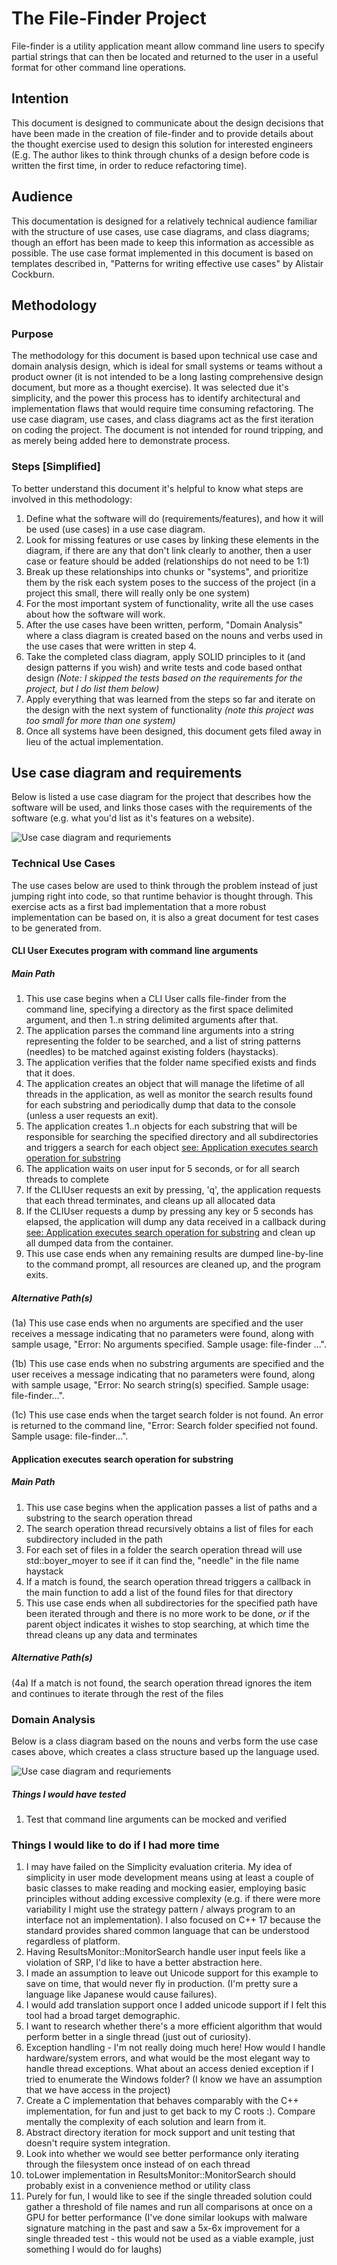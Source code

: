 # The File-Finder Project
File-finder is a utility application meant allow command line users to specify partial strings that can then be located and returned to the user in a useful format for other command line operations.

## Intention
This document is designed to communicate about the design decisions that have been made in the creation of file-finder and to provide details about the  thought exercise used to design this solution for interested engineers (E.g. The author  likes to think through chunks of a design before code is written the first time, in order to reduce refactoring time).

## Audience
This documentation is designed for a relatively technical audience familiar with the structure of use cases, use case diagrams, and class diagrams; though an effort has been made to keep this information as accessible as possible. The use case format implemented in this document is based on templates described in, "Patterns for writing effective use cases" by Alistair Cockburn.

## Methodology
### Purpose
The methodology for this document is based upon technical use case and domain analysis design, which is ideal for small systems or teams without a product owner (it is not intended to be a long lasting comprehensive design document, but more as a thought exercise). It was selected due it's simplicity, and the power this process has to identify architectural and implementation flaws that would require time consuming refactoring. The use case diagram, use cases, and class diagrams act as the first iteration on coding the project. The document is not intended for round tripping, and as merely being added here to demonstrate process.

### Steps [Simplified]
To better understand this document it's helpful to know what steps are involved in this methodology:
1. Define what the software will do (requirements/features), and how it will be used (use cases) in a use case diagram.
2. Look for missing features or use cases by linking these elements in the diagram, if there are any that don't link clearly to another, then a user case or feature should be added (relationships do not need to be 1:1)
3. Break up these relationships into chunks or "systems", and prioritize them by the risk each system poses to the success of the project (in a project this small, there will really only be one system)
4. For the most important system of functionality, write all the use cases about how the software will work.
5. After the use cases have been written, perform, "Domain Analysis" where a class diagram is created based on the nouns and verbs used in the use cases that were written in step 4.
6. Take the completed class diagram, apply SOLID principles to it (and design patterns if you wish) and write tests and code based onthat design *(Note: I skipped the tests based on the requirements for the project, but I do list them below)*
7. Apply everything that was learned from the steps so far and iterate on the design with the next system of functionality *(note this project was too small for more than one system)*
8. Once all systems have been designed, this document gets filed away in lieu of the actual implementation.

## Use case diagram and requirements
Below is listed a use case diagram for the project that describes how the software will be used, and links those cases with the requirements of the software (e.g. what you'd list as it's features on a website).

![Use case diagram and requriements](/UCD.png)

### Technical Use Cases
The use cases below are used to think through the problem instead of just jumping right into code, so that runtime behavior is thought through. This exercise acts as a first bad implementation that a more robust implementation can be based on, it is also a great document for test cases to be generated from.

#### CLI User Executes program with command line arguments

##### Main Path
1. This use case begins when a CLI User calls file-finder from the command line, specifying a directory as the first space delimited argument, and then 1..n string delimited arguments after that.
2. The application parses the command line arguments into a string representing the folder to be searched, and a list of string patterns (needles) to be matched against existing folders (haystacks).
3. The application verifies that the folder name specified exists and finds that it does.
4. The application creates an object that will manage the lifetime of all threads in the application, as well as monitor the search results found for each substring and periodically dump that data to the console (unless a user requests an exit).
5. The application creates 1..n objects for each substring that will be responsible for searching the specified directory and all subdirectories and triggers a search for each object [see: Application executes search operation for substring](#Application-executes-search-operation-for-substring)
6. The application waits on user input for 5 seconds, or for all search threads to complete
7. If the CLIUser requests an exit by pressing, 'q', the application requests that each thread terminates, and cleans up all allocated data
8. If the CLIUser requests a dump by pressing any key or 5 seconds has elapsed, the application will dump any data received in a callback during [see: Application executes search operation for substring](#Application-executes-search-operation-for-substring) and clean up all dumped data from the container.
5. This use case ends when any remaining results are dumped line-by-line to the command prompt, all resources are cleaned up, and the program exits.

##### Alternative Path(s)

(1a) This use case ends when no arguments are specified and the user receives a message indicating that no parameters were found, along with sample usage, "Error: No arguments specified. Sample usage: file-finder ...".

(1b) This use case ends when no substring arguments are specified and the user receives a message indicating that no parameters were found, along with sample usage, "Error: No search string(s) specified. Sample usage: file-finder...".

(1c) This use case ends when the target search folder is not found. An error is returned to the command line, "Error: Search folder specified not found. Sample usage: file-finder...".

#### Application executes search operation for substring

##### Main Path
1. This use case begins when the application passes a list of paths and a substring to the search operation thread
2. The search operation thread recursively obtains a list of files for each subdirectory included in the path
3. For each set of files in a folder the search operation thread will use std::boyer_moyer to see if it can find the, "needle" in the file name haystack
4. If a match is found, the search operation thread triggers a callback in the main function to add a list of the found files for that directory
5. This use case ends when all subdirectories for the specified path have been iterated through and there is no more work to be done, *or* if the parent object indicates it wishes to stop searching, at which time the thread cleans up any data and terminates

##### Alternative Path(s)
(4a) If a match is not found, the search operation thread ignores the item and continues to iterate through the rest of the files

### Domain Analysis
Below is a class diagram based on the nouns and verbs form the use case cases above, which creates a class structure based up the language used.

![Use case diagram and requriements](/Class.png)

##### Things I would have tested
1. Test that command line arguments can be mocked and verified


### Things I would like to do if I had more time
1. I may have failed on the Simplicity evaluation criteria. My idea of simplicity in user mode development means using at least a couple of basic classes to make reading and mocking easier, employing basic principles without adding excessive complexity (e.g. if there were more variability I might use the strategy pattern / always program to an interface not an implementation). I also focused on C++ 17 because the standard provides shared common language that can be understood regardless of platform.
2. Having ResultsMonitor::MonitorSearch handle user input feels like a violation of SRP, I'd like to have a better abstraction here.
3. I made an assumption to leave out Unicode support for this example to save on time, that would never fly in production. (I'm pretty sure a language like Japanese would cause failures).
4. I would add translation support once I added unicode support if I felt this tool had a broad target demographic.
5. I want to research whether there's a more efficient algorithm that would perform better in a single thread (just out of curiosity).
6. Exception handling - I'm not really doing much here! How would I handle hardware/system errors, and what would be the most elegant way to handle thread exceptions. What about an access denied exception if I tried to enumerate the Windows folder? (I know we have an assumption that we have access in the project)
7. Create a C implementation that behaves comparably with the C++ implementation, for fun and just to get back to my C roots :). Compare mentally the complexity of each solution and learn from it.
8. Abstract directory iteration for mock support and unit testing that doesn't require system integration.
9. Look into whether we would see better performance only iterating through the filesystem once instead of on each thread
10. toLower implementation in ResultsMonitor::MonitorSearch should probably exist in a convenience method or utility class
11. Purely for fun, I would like to see if the single threaded solution could gather a threshold of file names and run all comparisons at once on a GPU for better performance (I've done similar lookups with malware signature matching in the past and saw a 5x-6x improvement for a single threaded test - this would not be used as a viable example, just something I would do for laughs)
